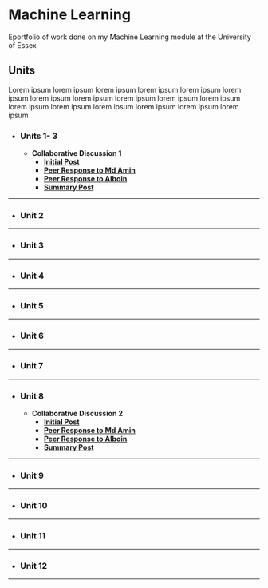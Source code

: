 # Machine Learning
Eportfolio of work done on my Machine Learning module at the University of Essex

## Units
Lorem ipsum lorem ipsum lorem ipsum lorem ipsum lorem ipsum lorem ipsum lorem ipsum lorem ipsum lorem ipsum lorem ipsum lorem ipsum lorem ipsum lorem ipsum lorem ipsum lorem ipsum lorem ipsum lorem ipsum
- ### Units 1- 3
	- **Collaborative Discussion 1**
		- **[Initial Post](yemigabriel.github.io/ml/discussion1_initial_post)**
		- **[Peer Response to Md Amin](#)**
		- **[Peer Response to Alboin](#)**
		- **[Summary Post](#)**
        
---
- ### Unit 2 
---
- ### Unit 3
---
- ### Unit 4
---
- ### Unit 5
---
- ### Unit 6
---
- ### Unit 7
---
- ### Unit 8
	- **Collaborative Discussion 2**
		- **[Initial Post](yemigabriel.github.io/ml/discussion1_initial_post)**
		- **[Peer Response to Md Amin](#)**
		- **[Peer Response to Alboin](#)**
		- **[Summary Post](#)**
---
- ### Unit 9
---
- ### Unit 10
---
- ### Unit 11
---
- ### Unit 12
---